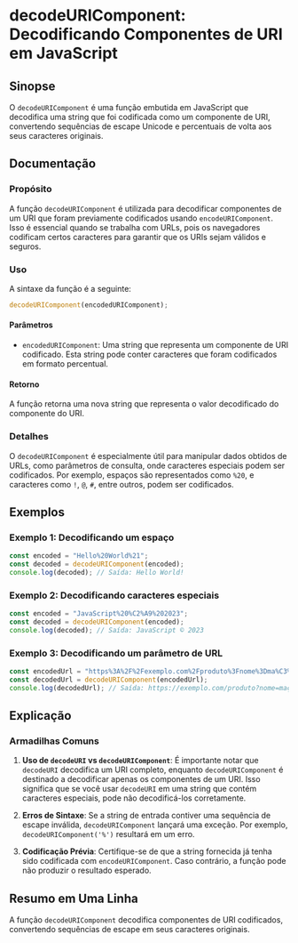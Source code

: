 <!--
Meta Description: # decodeURIComponent: Decodificando Componentes de URI em JavaScript ## Sinopse O `decodeURIComponent` é uma função embutida em JavaScript que decodif...
Meta Keywords: decodeuricomponent, que, uri, javascript, uma
-->

# decodeURIComponent: Decodificando Componentes de URI em JavaScript

## Sinopse
O `decodeURIComponent` é uma função embutida em JavaScript que decodifica uma string que foi codificada como um componente de URI, convertendo sequências de escape Unicode e percentuais de volta aos seus caracteres originais.

## Documentação
### Propósito
A função `decodeURIComponent` é utilizada para decodificar componentes de um URI que foram previamente codificados usando `encodeURIComponent`. Isso é essencial quando se trabalha com URLs, pois os navegadores codificam certos caracteres para garantir que os URIs sejam válidos e seguros.

### Uso
A sintaxe da função é a seguinte:

```javascript
decodeURIComponent(encodedURIComponent);
```

#### Parâmetros
- `encodedURIComponent`: Uma string que representa um componente de URI codificado. Esta string pode conter caracteres que foram codificados em formato percentual.

#### Retorno
A função retorna uma nova string que representa o valor decodificado do componente do URI.

### Detalhes
O `decodeURIComponent` é especialmente útil para manipular dados obtidos de URLs, como parâmetros de consulta, onde caracteres especiais podem ser codificados. Por exemplo, espaços são representados como `%20`, e caracteres como `!`, `@`, `#`, entre outros, podem ser codificados.

## Exemplos
### Exemplo 1: Decodificando um espaço
```javascript
const encoded = "Hello%20World%21";
const decoded = decodeURIComponent(encoded);
console.log(decoded); // Saída: Hello World!
```

### Exemplo 2: Decodificando caracteres especiais
```javascript
const encoded = "JavaScript%20%C2%A9%202023";
const decoded = decodeURIComponent(encoded);
console.log(decoded); // Saída: JavaScript © 2023
```

### Exemplo 3: Decodificando um parâmetro de URL
```javascript
const encodedUrl = "https%3A%2F%2Fexemplo.com%2Fproduto%3Fnome%3Dma%C3%A7%C3%A3%26pre%C3%A7o%3D10.00";
const decodedUrl = decodeURIComponent(encodedUrl);
console.log(decodedUrl); // Saída: https://exemplo.com/produto?nome=maçã&preço=10.00
```

## Explicação
### Armadilhas Comuns
1. **Uso de `decodeURI` vs `decodeURIComponent`**: É importante notar que `decodeURI` decodifica um URI completo, enquanto `decodeURIComponent` é destinado a decodificar apenas os componentes de um URI. Isso significa que se você usar `decodeURI` em uma string que contém caracteres especiais, pode não decodificá-los corretamente.

2. **Erros de Sintaxe**: Se a string de entrada contiver uma sequência de escape inválida, `decodeURIComponent` lançará uma exceção. Por exemplo, `decodeURIComponent('%')` resultará em um erro.

3. **Codificação Prévia**: Certifique-se de que a string fornecida já tenha sido codificada com `encodeURIComponent`. Caso contrário, a função pode não produzir o resultado esperado.

## Resumo em Uma Linha
A função `decodeURIComponent` decodifica componentes de URI codificados, convertendo sequências de escape em seus caracteres originais.